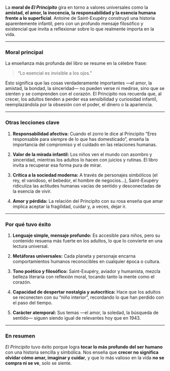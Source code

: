 La **moral de *El Principito*** gira en torno a valores universales como la **amistad, el amor, la inocencia, la responsabilidad y la esencia humana frente a lo superficial**. Antoine de Saint-Exupéry construyó una historia aparentemente infantil, pero con un profundo mensaje filosófico y existencial que invita a reflexionar sobre lo que realmente importa en la vida.

---

### **Moral principal**

La enseñanza más profunda del libro se resume en la célebre frase:

> “Lo esencial es invisible a los ojos.”

Esto significa que las cosas verdaderamente importantes —el amor, la amistad, la bondad, la sinceridad— no pueden verse ni medirse, sino que se sienten y se comprenden con el corazón.
El Principito nos recuerda que, al crecer, los adultos tienden a perder esa sensibilidad y curiosidad infantil, reemplazándola por la obsesión con el poder, el dinero o la apariencia.

---

### **Otras lecciones clave**

1. **Responsabilidad afectiva:**
   Cuando el zorro le dice al Principito “Eres responsable para siempre de lo que has domesticado”, enseña la importancia del compromiso y el cuidado en las relaciones humanas.

2. **Valor de la mirada infantil:**
   Los niños ven el mundo con asombro y sinceridad, mientras los adultos lo hacen con juicios y rutinas. El libro invita a recuperar esa forma pura de mirar.

3. **Crítica a la sociedad moderna:**
   A través de personajes simbólicos (el rey, el vanidoso, el bebedor, el hombre de negocios…), Saint-Exupéry ridiculiza las actitudes humanas vacías de sentido y desconectadas de la esencia de vivir.

4. **Amor y pérdida:**
   La relación del Principito con su rosa enseña que amar implica aceptar la fragilidad, cuidar y, a veces, dejar ir.

---

### **Por qué tuvo éxito**

1. **Lenguaje simple, mensaje profundo:**
   Es accesible para niños, pero su contenido resuena más fuerte en los adultos, lo que lo convierte en una lectura universal.

2. **Metáforas universales:**
   Cada planeta y personaje encarna comportamientos humanos reconocibles en cualquier época o cultura.

3. **Tono poético y filosófico:**
   Saint-Exupéry, aviador y humanista, mezcla belleza literaria con reflexión moral, tocando tanto la mente como el corazón.

4. **Capacidad de despertar nostalgia y autocrítica:**
   Hace que los adultos se reconecten con su “niño interior”, recordando lo que han perdido con el paso del tiempo.

5. **Carácter atemporal:**
   Sus temas —el amor, la soledad, la búsqueda de sentido— siguen siendo igual de relevantes hoy que en 1943.

---

### **En resumen**

*El Principito* tuvo éxito porque logra **tocar lo más profundo del ser humano** con una historia sencilla y simbólica. Nos enseña que **crecer no significa olvidar cómo amar, imaginar y cuidar**, y que lo más valioso en la vida **no se compra ni se ve**, solo se siente.